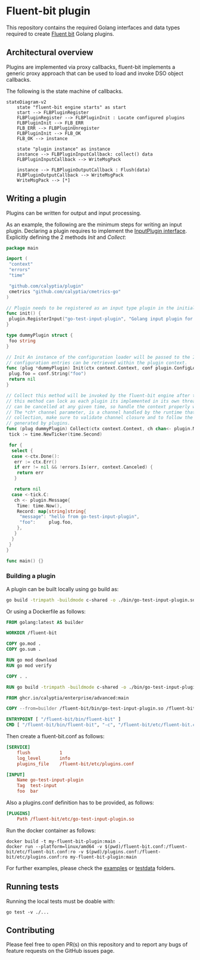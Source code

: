 # Fluent-bit plugin

This repository contains the required Golang interfaces and data types
required to create [Fluent bit](https://fluentbit.io) Golang plugins.

## Architectural overview

Plugins are implemented via proxy callbacks, fluent-bit implements a generic proxy
approach that can be used to load and invoke DSO object callbacks.

The following is the state machine of callbacks.

```mermaid
stateDiagram-v2
    state "fluent-bit engine starts" as start
    start --> FLBPluginRegister
    FLBPluginRegister --> FLBPluginInit : Locate configured plugins
    FLBPluginInit --> FLB_ERR
    FLB_ERR --> FLBPluginUnregister
    FLBPluginInit --> FLB_OK
    FLB_OK --> instance

    state "plugin instance" as instance
    instance --> FLBPluginInputCallback: collect() data
    FLBPluginInputCallback --> WriteMsgPack

    instance --> FLBPluginOutputCallback : Flush(data)
    FLBPluginOutputCallback --> WriteMsgPack
    WriteMsgPack --> [*]
```

## Writing a plugin

Plugins can be written for output and input processing.

As an example, the following are the minimum steps for writing an input plugin.
Declaring a plugin requires to implement the [InputPlugin interface](./plugin.go).
Explicitly defining the 2 methods *Init* and *Collect*:

```go
package main

import (
 "context"
 "errors"
 "time"

 "github.com/calyptia/plugin"
 cmetrics "github.com/calyptia/cmetrics-go"
)

// Plugin needs to be registered as an input type plugin in the initialisation phase
func init() {
 plugin.RegisterInput("go-test-input-plugin", "Golang input plugin for testing", &dummyPlugin{})
}

type dummyPlugin struct {
 foo string
}

// Init An instance of the configuration loader will be passed to the Init method so all the required
// configuration entries can be retrieved within the plugin context.
func (plug *dummyPlugin) Init(ctx context.Context, conf plugin.ConfigLoader, cmt *cmetrics.Context) error {
 plug.foo = conf.String("foo")
 return nil
}

// Collect this method will be invoked by the fluent-bit engine after the initialisation is successful
// this method can lock as each plugin its implemented in its own thread. Be aware that the main context
// can be cancelled at any given time, so handle the context properly within this method.
// The *ch* channel parameter, is a channel handled by the runtime that will receive messages from the plugin
// collection, make sure to validate channel closure and to follow the `plugin.Message` struct for messages
// generated by plugins.
func (plug dummyPlugin) Collect(ctx context.Context, ch chan<- plugin.Message) error {
 tick := time.NewTicker(time.Second)

 for {
  select {
  case <-ctx.Done():
   err := ctx.Err()
   if err != nil && !errors.Is(err, context.Canceled) {
    return err
   }

   return nil
  case <-tick.C:
   ch <- plugin.Message{
    Time: time.Now(),
    Record: map[string]string{
     "message": "hello from go-test-input-plugin",
     "foo":     plug.foo,
    },
   }
  }
 }
}

func main() {}
```

### Building a plugin

A plugin can be built locally using go build as:

```bash
go build -trimpath -buildmode c-shared -o ./bin/go-test-input-plugin.so .
```

Or using a Dockerfile as follows:

```dockerfile
FROM golang:latest AS builder

WORKDIR /fluent-bit

COPY go.mod .
COPY go.sum .

RUN go mod download
RUN go mod verify

COPY . .

RUN go build -trimpath -buildmode c-shared -o ./bin/go-test-input-plugin.so .

FROM ghcr.io/calyptia/enterprise/advanced:main

COPY --from=builder /fluent-bit/bin/go-test-input-plugin.so /fluent-bit/etc/

ENTRYPOINT [ "/fluent-bit/bin/fluent-bit" ]
CMD [ "/fluent-bit/bin/fluent-bit", "-c", "/fluent-bit/etc/fluent-bit.conf" ]
```

Then create a fluent-bit.conf as follows:

```ini
[SERVICE]
    flush           1
    log_level       info
    plugins_file    /fluent-bit/etc/plugins.conf

[INPUT]
    Name go-test-input-plugin
    Tag  test-input
    foo  bar
```

Also a plugins.conf definition has to be provided, as follows:

```ini
[PLUGINS]
    Path /fluent-bit/etc/go-test-input-plugin.so
```

Run the docker container as follows:

```shell
docker build -t my-fluent-bit-plugin:main .
docker run --platform=linux/amd64 -v $(pwd)/fluent-bit.conf:/fluent-bit/etc/fluent-bit.conf:ro -v $(pwd)/plugins.conf:/fluent-bit/etc/plugins.conf:ro my-fluent-bit-plugin:main
```

For further examples, please check the [examples](./examples) or [testdata](./testdata) folders.

## Running tests

Running the local tests must be doable with:

```shell
go test -v ./...
```

## Contributing

Please feel free to open PR(s) on this repository and to report any bugs of feature requests
on the GitHub issues page.
